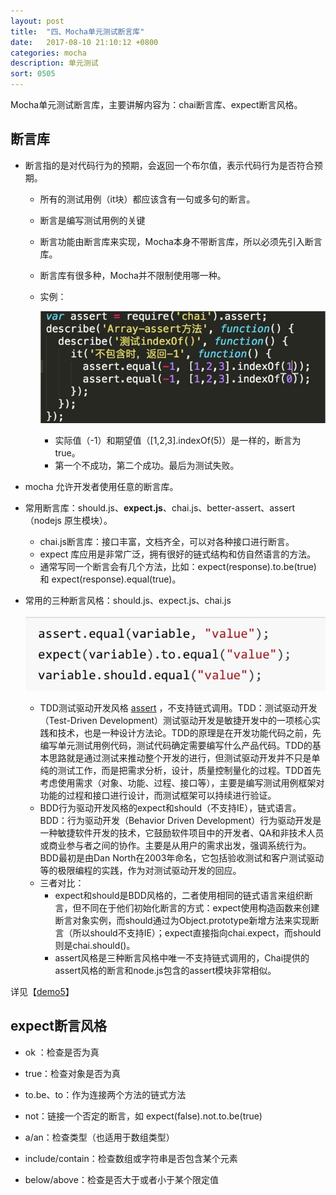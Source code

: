 ```yaml
---
layout: post
title:  "四、Mocha单元测试断言库"
date:   2017-08-10 21:10:12 +0800
categories: mocha
description: 单元测试
sort: 0505
---
```


Mocha单元测试断言库，主要讲解内容为：chai断言库、expect断言风格。

## 断言库

- 断言指的是对代码行为的预期，会返回一个布尔值，表示代码行为是否符合预期。

  - 所有的测试用例（it块）都应该含有一句或多句的断言。

  - 断言是编写测试用例的关键

  - 断言功能由断言库来实现，Mocha本身不带断言库，所以必须先引入断言库。

  - 断言库有很多种，Mocha并不限制使用哪一种。

  - 实例：

    ![效果图](/assets/mocha/0501.png)

    - 实际值（-1）和期望值（[1,2,3].indexOf(5)）是一样的，断言为true。
    - 第一个不成功，第二个成功。最后为测试失败。

- mocha 允许开发者使用任意的断言库。

- 常用断言库：should.js、**expect.js**、chai.js、better-assert、assert（nodejs 原生模块）。

  - chai.js断言库：接口丰富，文档齐全，可以对各种接口进行断言。
  - expect 库应用是非常广泛，拥有很好的链式结构和仿自然语言的方法。
  - 通常写同一个断言会有几个方法，比如：expect(response).to.be(true) 和 expect(response).equal(true)。

- 常用的三种断言风格：should.js、expect.js、chai.js

  ![效果图](/assets/mocha/0502.png)

  - TDD测试驱动开发风格 [assert](http://chaijs.com/guide/styles/) ，不支持链式调用。TDD：测试驱动开发（Test-Driven Development）测试驱动开发是敏捷开发中的一项核心实践和技术，也是一种设计方法论。TDD的原理是在开发功能代码之前，先编写单元测试用例代码，测试代码确定需要编写什么产品代码。TDD的基本思路就是通过测试来推动整个开发的进行，但测试驱动开发并不只是单纯的测试工作，而是把需求分析，设计，质量控制量化的过程。TDD首先考虑使用需求（对象、功能、过程、接口等），主要是编写测试用例框架对功能的过程和接口进行设计，而测试框架可以持续进行验证。
  - BDD行为驱动开发风格的expect和should（不支持IE），链式语言。 BDD：行为驱动开发（Behavior Driven Development）行为驱动开发是一种敏捷软件开发的技术，它鼓励软件项目中的开发者、QA和非技术人员或商业参与者之间的协作。主要是从用户的需求出发，强调系统行为。BDD最初是由Dan North在2003年命名，它包括验收测试和客户测试驱动等的极限编程的实践，作为对测试驱动开发的回应。
  - 三者对比：
    - expect和should是BDD风格的，二者使用相同的链式语言来组织断言，但不同在于他们初始化断言的方式：expect使用构造函数来创建断言对象实例，而should通过为Object.prototype新增方法来实现断言（所以should不支持IE）；expect直接指向chai.expect，而should则是chai.should()。
    - assert风格是三种断言风格中唯一不支持链式调用的，Chai提供的assert风格的断言和node.js包含的assert模块非常相似。

 详见【[demo5](https://github.com/huanghui8030/Mocha/tree/master/demo05)】

## expect断言风格

- ok ：检查是否为真

- true：检查对象是否为真

- to.be、to：作为连接两个方法的链式方法

- not：链接一个否定的断言，如 expect(false).not.to.be(true)

- a/an：检查类型（也适用于数组类型）

- include/contain：检查数组或字符串是否包含某个元素

- below/above：检查是否大于或者小于某个限定值

  ​